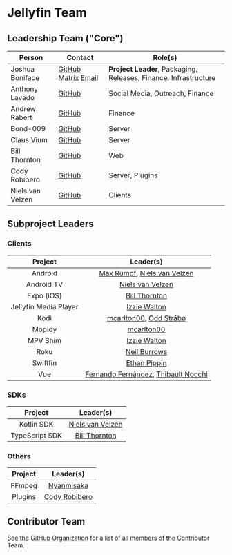 # Jellyfin Team

## Leadership Team ("Core")

| Person | Contact | Role(s) |
|---|---|---|
| Joshua Boniface | [GitHub](https://github.com/joshuaboniface) [Matrix](https://matrix.to/#/@joshuaboniface:bonifacelabs.ca) [Email](mailto:joshua@boniface.me) | **Project Leader**, Packaging, Releases, Finance, Infrastructure |
| Anthony Lavado | [GitHub](https://github.com/anthonylavado) | Social Media, Outreach, Finance |
| Andrew Rabert  | [GitHub](https://github.com/nvllsvm) | Finance |
| Bond-009 | [GitHub](https://github.com/Bond-009) | Server |
| Claus Vium | [GitHub](https://github.com/cvium) | Server |
| Bill Thornton | [GitHub](https://github.com/thornbill) | Web |
| Cody Robibero | [GitHub](https://github.com/crobibero) | Server, Plugins |
| Niels van Velzen | [GitHub](https://github.com/nielsvanvelzen) | Clients |

## Subproject Leaders

### Clients

| Project | Leader(s) |
|:-:|:-:|
| Android | [Max Rumpf](https://github.com/Maxr1998), [Niels van Velzen](https://github.com/nielsvanvelzen) |
| Android TV | [Niels van Velzen](https://github.com/nielsvanvelzen) |
| Expo (iOS) | [Bill Thornton](https://github.com/thornbill) |
| Jellyfin Media Player | [Izzie Walton](https://github.com/iwalton3) |
| Kodi | [mcarlton00](https://github.com/mcarlton00), [Odd Stråbø](https://github.com/oddstr13) |
| Mopidy | [mcarlton00](https://github.com/mcarlton00) |
| MPV Shim | [Izzie Walton](https://github.com/iwalton3) |
| Roku | [Neil Burrows](https://github.com/neilsb) |
| Swiftfin | [Ethan Pippin](https://github.com/lepips) |
| Vue | [Fernando Fernández](https://github.com/ferferga), [Thibault Nocchi](https://github.com/ThibaultNocchi) |

### SDKs

| Project | Leader(s) |
|:-:|:-:|
| Kotlin SDK | [Niels van Velzen](https://github.com/nielsvanvelzen) |
| TypeScript SDK | [Bill Thornton](https://github.com/thornbill) |

### Others

| Project | Leader(s) |
|:-:|:-:|
| FFmpeg | [Nyanmisaka](https://github.com/nyanmisaka) |
| Plugins | [Cody Robibero](https://github.com/crobibero) |

## Contributor Team

See the [GitHub Organization](https://github.com/orgs/jellyfin/people) for a list of all members of the Contributor Team.
